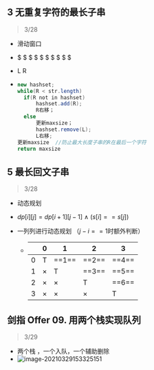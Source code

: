 ## 3 无重复字符的最长子串
> 3/28
* 滑动窗口

* $ $ $ $ $ $ $ $ $ $

* L       R

* ```java
  new hashset;
  while(R < str.length)
  	if(R not in hashset)
  		hashset.add(R);
  		R右移；
  	else
  		更新maxsize；
  		hashset.remove(L);
  		L右移;
  更新maxsize  //防止最大长度子串的R在最后一个字符
  return maxsize
  ```






## 5 最长回文子串
> 3/28
* 动态规划

* $dp[i][j] = dp[i+1][j-1] \  \wedge \ (s[i]==s[j])$

* 一列列进行动态规划 （$j-i==1$时额外判断）

  * |      | 0    | 1     | 2     | 3     |
    | ---- | ---- | ----- | ----- | ----- |
    | 0    | T    | ==1== | ==2== | ==4== |
    | 1    | ×    | T     | ==3== | ==5== |
    | 2    | ×    | ×     | T     | ==6== |
    | 3    | ×    | ×     | ×     | T     |



## 剑指 Offer 09. 用两个栈实现队列

> 3/29

* 两个栈 ，一个入队，一个辅助删除
* ![image-20210329153325151](D:\leetcode\Readme.assets\image-20210329153325151.png)